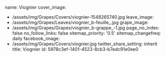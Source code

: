 name: Viognier
cover_image:
  - /assets/img/Grapes/Covers/viognier-1548265740.jpg
leave_image:
  - /assets/img/Grapes/Leaves/viognier_b-feuille_.jpg
grape_image:
  - /assets/img/Grapes/Grapes/viognier_b-grappe_-1.jpg
page_no_index: false
no_follow_links: false
sitemap_priority: '0.5'
sitemap_changefreq: daily
facebook_image:
  - /assets/img/Grapes/Covers/viognier.jpg
twitter_share_setting: inherit
title: Viognier
id: 5978c3ef-1401-4523-8cb3-b7edc91e0ee0
